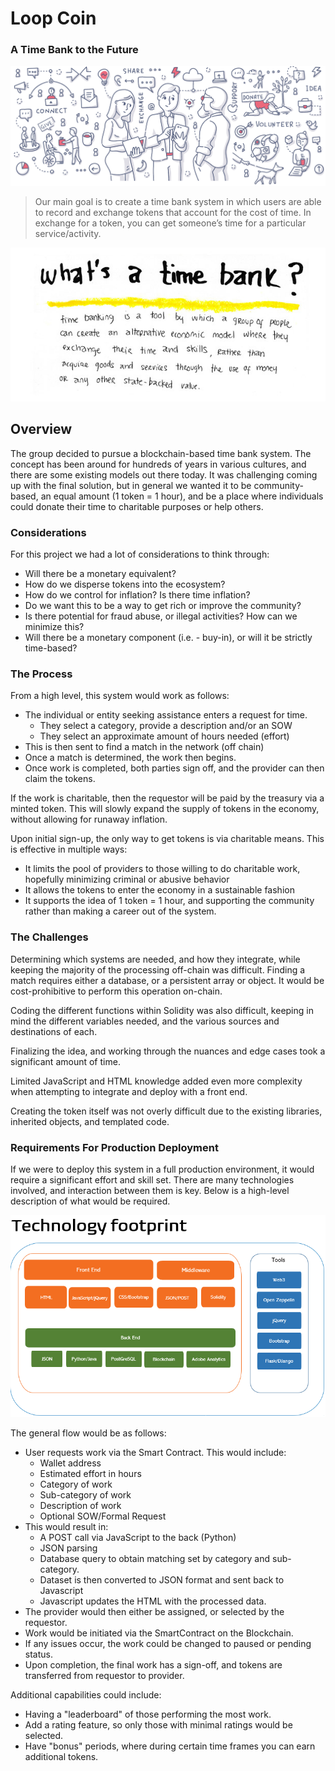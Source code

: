 # Loop Coin
### A Time Bank to the Future

![Community](Images/Community_TIme_Bank.png)

>Our main goal is to create a time bank system in which users are able to record and exchange tokens that account for the cost of time. In exchange for a token, you can get someone’s time for a particular service/activity.

![definition](Images/Time_Bank_Definition.jpg)

## Overview
The group decided to pursue a blockchain-based time bank system.  The concept has been around for hundreds of years in various cultures, and there are some existing models out there today.  It was challenging coming up with the final solution, but in general we wanted it to be community-based, an equal amount (1 token = 1 hour), and be a place where individuals could donate their time to charitable purposes or help others.


### Considerations
For this project we had a lot of considerations to think through:
* Will there be a monetary equivalent?
* How do we disperse tokens into the ecosystem?
* How do we control for inflation?  Is there time inflation?
* Do we want this to be a way to get rich or improve the community?
* Is there potential for fraud abuse, or illegal activities?  How can we minimize this?
* Will there be a monetary component (i.e. - buy-in), or will it be strictly time-based?

### The Process

From a high level, this system would work as follows:
* The individual or entity seeking assistance enters a request for time.
    * They select a category, provide a description and/or an SOW
    * They select an approximate amount of hours needed (effort)
* This is then sent to find a match in the network (off chain)
* Once a match is determined, the work then begins.
* Once work is completed, both parties sign off, and the provider can then claim the tokens.

If the work is charitable, then the requestor will be paid by the treasury via a minted token.  This will slowly expand the supply of tokens in the economy, without allowing for runaway inflation.

Upon initial sign-up, the only way to get tokens is via charitable means.  This is effective in multiple ways:
  * It limits the pool of providers to those willing to do charitable work, hopefully minimizing criminal or abusive behavior
  * It allows the tokens to enter the economy in a sustainable fashion
  * It supports the idea of 1 token = 1 hour, and supporting the community rather than making a career out of the system.

### The Challenges

Determining which systems are needed, and how they integrate, while keeping the majority of the processing off-chain was difficult.  Finding a match requires either a database, or a persistent array or object.  It would be cost-prohibitive to perform this operation on-chain.

Coding the different functions within Solidity was also difficult, keeping in mind the different variables needed, and the various sources and destinations of each.

Finalizing the idea, and working through the nuances and edge cases took a significant amount of time.

Limited JavaScript and HTML knowledge added even more complexity when attempting to integrate and deploy with a front end.

Creating the token itself was not overly difficult due to the existing libraries, inherited objects, and templated code.

### Requirements For Production Deployment

If we were to deploy this system in a full production environment, it would require a significant effort and skill set.
There are many technologies involved, and interaction between them is key.  Below is a high-level description of what would be required.

![TechFootprint](Images/TechFootprint.png)

The general flow would be as follows:
*  User requests work via the Smart Contract.  This would include:
    * Wallet address
    * Estimated effort in hours
    * Category of work
    * Sub-category of work
    * Description of work
    * Optional SOW/Formal Request
* This would result in:
    * A POST call via JavaScript to the back (Python)
    * JSON parsing
    * Database query to obtain matching set by category and sub-category.
    * Dataset is then converted to JSON format and sent back to Javascript
    * Javascript updates the HTML with the processed data.
* The provider would then either be assigned, or selected by the requestor.
* Work would be initiated via the SmartContract on the Blockchain.
* If any issues occur, the work could be changed to paused or pending status.
* Upon completion, the final work has a sign-off, and tokens are transferred from requestor to provider.

Additional capabilities could include:
* Having a "leaderboard" of those performing the most work.
* Add a rating feature, so only those with minimal ratings would be selected.
* Have "bonus" periods, where during certain time frames you can earn additional tokens.

